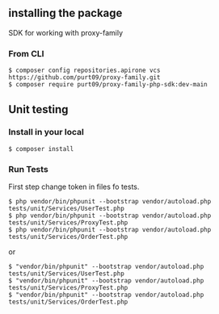 ## installing the package
SDK for working with proxy-family
### From CLI
```$xslt
$ composer config repositories.apirone vcs https://github.com/purt09/proxy-family.git
$ composer require purt09/proxy-family-php-sdk:dev-main
```
## Unit testing

### Install in your local
```$xslt
$ composer install
```
### Run Tests
First step change token in files fo tests.
```$xslt
$ php vendor/bin/phpunit --bootstrap vendor/autoload.php tests/unit/Services/UserTest.php
$ php vendor/bin/phpunit --bootstrap vendor/autoload.php tests/unit/Services/ProxyTest.php
$ php vendor/bin/phpunit --bootstrap vendor/autoload.php tests/unit/Services/OrderTest.php
```
or
```$xslt
$ "vendor/bin/phpunit" --bootstrap vendor/autoload.php tests/unit/Services/UserTest.php
$ "vendor/bin/phpunit" --bootstrap vendor/autoload.php tests/unit/Services/ProxyTest.php
$ "vendor/bin/phpunit" --bootstrap vendor/autoload.php tests/unit/Services/OrderTest.php
```
